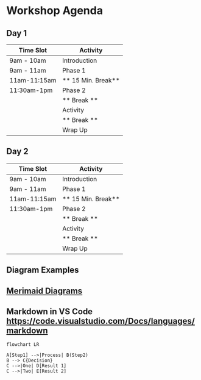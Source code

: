 # Workshop Agenda
## Day 1
| Time Slot| Activity     | 
|--------------|----------|
| 9am - 10am | Introduction   |
| 9am - 11am | Phase 1    |
| 11am-11:15am    |** 15 Min. Break** |
|11:30am-1pm| Phase 2|
| | ** Break ** |
| | Activity|
| | ** Break **|
|| Wrap Up|


## Day 2
| Time Slot| Activity     | 
|--------------|----------|
| 9am - 10am | Introduction   |
| 9am - 11am | Phase 1    |
| 11am-11:15am    |** 15 Min. Break** |
|11:30am-1pm| Phase 2|
| | ** Break **|
| | Activity|
| | ** Break **|
| | Wrap Up|



## Diagram Examples
## [Merimaid Diagrams](https://mermaid.js.org/intro/)
## Markdown in VS Code https://code.visualstudio.com/Docs/languages/markdown
```mermaid
flowchart LR

A[Step1] -->|Process| B(Step2)
B --> C{Decision}
C -->|One| D[Result 1]
C -->|Two| E[Result 2]
```